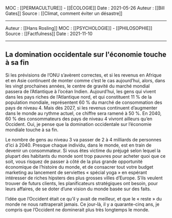 MOC : [[PERMACULTURE]] - [[ÉCOLOGIE]] 
Date : 2021-05-26
Auteur : [[Bill Gates]]
Source : [[Climat, comment éviter un désastre]]
***
Auteur : [[Hans Rosling]]
MOC : [[PSYCHOLOGIE]] - [[PHILOSOPHIE]]
Source : [[Factfulness]]
Date : 2021-11-10
***

## La domination occidentale sur l'économie touche à sa fin

Si les prévisions de l’ONU s’avèrent correctes, et si les revenus en Afrique et en Asie continuent de monter comme c’est le cas aujourd’hui, alors, dans les vingt prochaines années, le centre de gravité du marché mondial passera de l’Atlantique à l’océan Indien. Aujourd’hui, les gens qui vivent dans les pays riches de l’Atlantique nord, et qui constituent 11 % de la population mondiale, représentent 60 % du marché de consommation des pays de niveau 4. Mais dès 2027, si les revenus continuent d’augmenter dans le monde au rythme actuel, ce chiffre sera ramené à 50 %. En 2040, 60 % des consommateurs des pays de niveau 4 vivront ailleurs qu’en Occident. Oui, je pense que la domination occidentale sur l’économie mondiale touche à sa fin.

Le nombre de gens au niveau 3 va passer de 2 à 4 milliards de personnes d’ici à 2040. Presque chaque individu, dans le monde, est en train de devenir un consommateur. Si vous êtes victime du préjugé selon lequel la plupart des habitants du monde sont trop pauvres pour acheter quoi que ce soit, vous risquez de passer à côté de la plus grande opportunité économique de l’histoire du monde, et de consacrer tout votre budget marketing au lancement de serviettes « spécial yoga » en espérant intéresser de riches hipsters des plus grosses villes d’Europe. S’ils veulent trouver de futurs clients, les planificateurs stratégiques ont besoin, pour leurs affaires, de se doter d’une vision du monde basée sur des faits.

l’idée que l’Occident était ce qu’il y avait de meilleur, et que le « reste » du monde ne nous rattraperait jamais. Ce jour-là, il y a quarante-cinq ans, je compris que l’Occident ne dominerait plus très longtemps le monde.